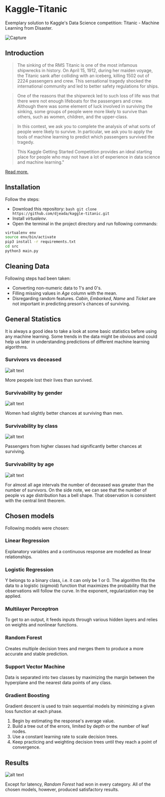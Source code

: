 # Kaggle-Titanic
Exemplary solution to Kaggle's Data Science competition: Titanic - Machine Learning from Disaster.

![Capture](https://user-images.githubusercontent.com/37275728/186236919-319e8b87-8087-4b61-83ff-bfad0f0c3eb7.PNG)

## Introduction

> The sinking of the RMS Titanic is one of the most infamous shipwrecks in history. On April 15, 1912, during her maiden voyage, the Titanic sank after colliding with an iceberg, killing 1502 out of 2224 passengers and crew. This sensational tragedy shocked the international community and led to better safety regulations for ships.

> One of the reasons that the shipwreck led to such loss of life was that there were not enough lifeboats for the passengers and crew. Although there was some element of luck involved in surviving the sinking, some groups of people were more likely to survive than others, such as women, children, and the upper-class.

> In this contest, we ask you to complete the analysis of what sorts of people were likely to survive. In particular, we ask you to apply the tools of machine learning to predict which passengers survived the tragedy.

> This Kaggle Getting Started Competition provides an ideal starting place for people who may not have a lot of experience in data science and machine learning."

<a href="https://www.kaggle.com/c/titanic">Read more.</a>

## Installation

Follow the steps:

- Download this repository: ```bash git clone https://github.com/djeada/kaggle-titanic.git```
- Install <i>virtualenv</i>.
- Open the terminal in the project directory and run following commands:

```bash
virtualenv env
source env/bin/activate
pip3 install -r requirements.txt
cd src
python3 main.py
```
## Cleaning Data

Following steps had been taken:

- Converting non-numeric data to 1's and 0's.
- Filling missing values in <i>Age</i> column with the mean.
- Disregarding random features. <i>Cabin</i>, <i>Embarked</i>, <i>Name</i> and <i>Ticket</i> are not important in predicting preson's chances of surviving.

## General Statistics
It is always a good idea to take a look at some basic statistics before using any machine learning. Some trends in the data might be obvious and could help us later in understanding predictions of different machine learning algorithms.

### Survivors vs deceased

![alt text](https://github.com/djeada/kaggle-titanic/blob/main/resources/survivors_vs_deceased.png)

More peopele lost their lives than survived.

### Survivability by gender

![alt text](https://github.com/djeada/kaggle-titanic/blob/main/resources/survivability_by_gender.png)

Women had slightly better chances at surviving than men.

### Survivability by class

![alt text](https://github.com/djeada/kaggle-titanic/blob/main/resources/survivability_by_class.png)

Passengers from higher classes had significantly better chances at surviving.

### Survivability by age

![alt text](https://github.com/djeada/kaggle-titanic/blob/main/resources/survivability_by_age.png)

For almost all age intervals the number of deceased was greater than the number of survivors. On the side note, we can see that the number of people vs age distribution has a bell shape. That observation is consistent with the central limit theorem.

## Chosen models

Following models were chosen:

###  Linear Regression 

Explanatory variables and a continuous response are modelled as linear relationships.

###  Logistic Regression 

Y belongs to a binary class, i.e. it can only be 1 or 0. The algorithm fits the data to a logistic (sigmoid) function that maximizes the probability that the observations will follow the curve. In the exponent, regularization may be applied.

###  Multilayer Perceptron 

To get to an output, it feeds inputs through various hidden layers and relies on weights and nonlinear functions.

###  Random Forest 

Creates multiple decision trees and merges them to produce a more accurate and stable prediction.

###  Support Vector Machine 

Data is separated into two classes by maximizing the margin between the hyperplane and the nearest data points of any class.

###  Gradient Boosting 
Gradient descent is used to train sequential models by minimizing a given loss function at each phase.

1. Begin by estimating the response's average value. 
1. Build a tree out of the errors, limited by depth or the number of leaf nodes. 
1. Use a constant learning rate to scale decision trees. 
1. Keep practicing and weighting decision trees until they reach a point of convergence.

## Results

![alt text](https://github.com/djeada/kaggle-titanic/blob/main/resources/model_comparison.png)

Except for latency, <i>Random Forest</i> had won in every category. All of the chosen models, however, produced satisfactory results.

